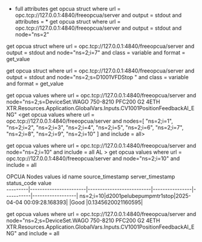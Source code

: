 * full attributes
get opcua struct where url = opc.tcp://127.0.0.1:4840/freeopcua/server and output = stdout and attributes = *
get opcua struct where url = opc.tcp://127.0.0.1:4840/freeopcua/server and output = stdout and node="ns=2"

get opcua struct where url = opc.tcp://127.0.0.1:4840/freeopcua/server and output = stdout and node="ns=2;i=7" and class = variable and format = get_value

get opcua struct where url = opc.tcp://127.0.0.1:4840/freeopcua/server and output = stdout and node="ns=2;s=D1001VFDStop " and class = variable and format = get_value

get opcua values where url = opc.tcp://127.0.0.1:4840/freeopcua/server and node="ns=2;s=DeviceSet.WAGO 750-8210 PFC200 G2 4ETH XTR.Resources.Application.GlobalVars.Inputs.CV1001PositionFeedbackAI_ENG"
<get opcua values where url = opc.tcp://127.0.0.1:4840/freeopcua/server and nodes=[
    "ns=2;i=1", "ns=2;i=2", "ns=2;i=3", "ns=2;i=4", "ns=2;i=5", 
    "ns=2;i=6", "ns=2;i=7", "ns=2;i=8", "ns=2;i=9", "ns=2;i=10"
] and include = all>

get opcua values where url = opc.tcp://127.0.0.1:4840/freeopcua/server and node="ns=2;i=10" and include = all
AL > get opcua values where url = opc.tcp://127.0.0.1:4840/freeopcua/server and node="ns=2;i=10" and include = all

OPCUA Nodes values
id        name                    source_timestamp           server_timestamp status_code value              
---------|-----------------------|--------------------------|----------------|-----------|------------------|
ns=2;i=10|d2001pelubepumpmtr1stop|2025-04-04 00:09:28.168393|                |Good       |0.1345620021160595|



get opcua values where url = opc.tcp://127.0.0.1:4840/freeopcua/server and node="ns=2;s=DeviceSet.WAGO 750-8210 PFC200 G2 4ETH XTR.Resources.Application.GlobalVars.Inputs.CV1001PositionFeedbackAI_ENG" and include = all